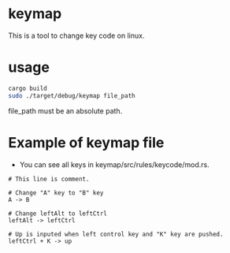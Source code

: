 # keymap
This is a tool to change key code on linux.

# usage
```bash
cargo build
sudo ./target/debug/keymap file_path
```
file_path must be an absolute path.

# Example of keymap file
* You can see all keys in keymap/src/rules/keycode/mod.rs.
```
# This line is comment.

# Change "A" key to "B" key
A -> B

# Change leftAlt to leftCtrl
leftAlt -> leftCtrl

# Up is inputed when left control key and "K" key are pushed.
leftCtrl + K -> up
```
